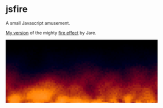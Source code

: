 # jsfire  
A small Javascript amusement.

[My version](http://luismedel.com/labs/fire/) of the mighty [fire effect](http://www.pouet.net/prod.php?which=15071) by Jare.

![Screenshot](https://raw.githubusercontent.com/luismedel/jsfire/master/preview.gif "Preview")
